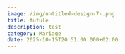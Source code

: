 ```yaml
---
image: /img/untitled-design-7-.png
title: fufule
description: test
category: Mariage
date: 2025-10-15T20:51:00.000+02:00
---
```

